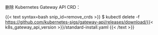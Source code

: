 ---
---
删除 Kubernetes Gateway API CRD：

{{< text syntax=bash snip_id=remove_crds >}}
$ kubectl delete -f https://github.com/kubernetes-sigs/gateway-api/releases/download/{{< k8s_gateway_api_version >}}/standard-install.yaml
{{< /text >}}
